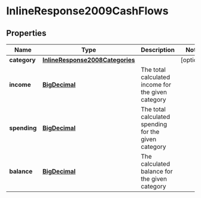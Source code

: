 
# InlineResponse2009CashFlows

## Properties
Name | Type | Description | Notes
------------ | ------------- | ------------- | -------------
**category** | [**InlineResponse2008Categories**](InlineResponse2008Categories.md) |  |  [optional]
**income** | [**BigDecimal**](BigDecimal.md) | The total calculated income for the given category | 
**spending** | [**BigDecimal**](BigDecimal.md) | The total calculated spending for the given category | 
**balance** | [**BigDecimal**](BigDecimal.md) | The calculated balance for the given category | 



